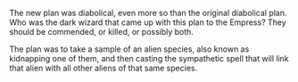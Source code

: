 The new plan was diabolical, even more so than the original diabolical
plan. Who was the dark wizard that came up with this plan to the
Empress? They should be commended, or killed, or possibly both.

The plan was to take a sample of an alien species, also known as
kidnapping one of them, and then casting the sympathetic spell that will
link that alien with all other aliens of that same species.
